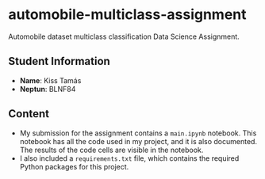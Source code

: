 # automobile-multiclass-assignment
Automobile dataset multiclass classification Data Science Assignment.

## Student Information
- **Name**: Kiss Tamás
- **Neptun**: BLNF84

## Content
- My submission for the assignment contains a `main.ipynb` notebook. This notebook has all the code used in my project, and it is also documented. The results of the code cells are visible in the notebook.
- I also included a `requirements.txt` file, which contains the required Python packages for this project.
